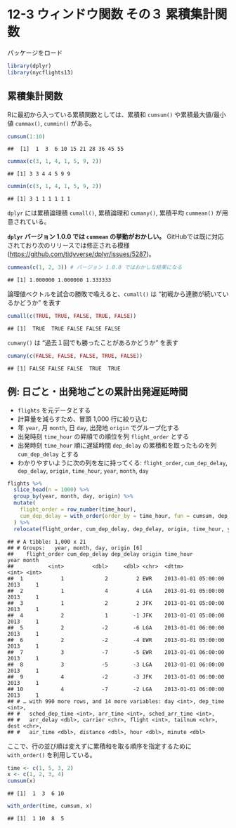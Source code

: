 # 12-3 ウィンドウ関数 その３ 累積集計関数

パッケージをロード

``` r
library(dplyr)
library(nycflights13)
```

## 累積集計関数

Rに最初から入っている累積関数としては、累積和 `cumsum()` や累積最大値/最小値 `cummax()`, `cummin()`
がある。

``` r
cumsum(1:10)
```

    ##  [1]  1  3  6 10 15 21 28 36 45 55

``` r
cummax(c(3, 1, 4, 1, 5, 9, 2))
```

    ## [1] 3 3 4 4 5 9 9

``` r
cummin(c(3, 1, 4, 1, 5, 9, 2))
```

    ## [1] 3 1 1 1 1 1 1

`dplyr` には累積論理積 `cumall()`, 累積論理和 `cumany()`, 累積平均 `cummean()` が用意されている。

**`dplyr` バージョン 1.0.0 では `cummean` の挙動がおかしい。**
GitHubでは既に対応されており次のリリースでは修正される模様
(<https://github.com/tidyverse/dplyr/issues/5287>)。

``` r
cummean(c(1, 2, 3)) # バージョン 1.0.0 ではおかしな結果になる
```

    ## [1] 1.000000 1.000000 1.333333

論理値ベクトルを試合の勝敗で喩えると、`cumall()` は “初戦から連勝が続いているかどうか” を表す

``` r
cumall(c(TRUE, TRUE, FALSE, TRUE, FALSE))
```

    ## [1]  TRUE  TRUE FALSE FALSE FALSE

`cumany()` は “過去１回でも勝ったことがあるかどうか” を表す

``` r
cumany(c(FALSE, FALSE, FALSE, TRUE, FALSE))
```

    ## [1] FALSE FALSE FALSE  TRUE  TRUE

## 例: 日ごと・出発地ごとの累計出発遅延時間

  - `flights` を元データとする
  - 計算量を減らすため、冒頭 1,000 行に絞り込む
  - 年 `year`, 月 `month`, 日 `day`, 出発地 `origin` でグループ化する
  - 出発時刻 `time_hour` の昇順での順位を列 `flight_order` とする
  - 出発時刻 `time_hour` 順に遅延時間 `dep_delay` の累積和を取ったものを列 `cum_dep_delay` とする
  - わかりやすいように次の列を左に持ってくる: `flight_order`, `cum_dep_delay`, `dep_delay`,
    `origin`, `time_hour`, `year`, `month`, `day`

<!-- end list -->

``` r
flights %>% 
  slice_head(n = 1000) %>% 
  group_by(year, month, day, origin) %>% 
  mutate(
    flight_order = row_number(time_hour),
    cum_dep_delay = with_order(order_by = time_hour, fun = cumsum, dep_delay)
  ) %>% 
  relocate(flight_order, cum_dep_delay, dep_delay, origin, time_hour, year, month, day)
```

    ## # A tibble: 1,000 x 21
    ## # Groups:   year, month, day, origin [6]
    ##    flight_order cum_dep_delay dep_delay origin time_hour            year month
    ##           <int>         <dbl>     <dbl> <chr>  <dttm>              <int> <int>
    ##  1            1             2         2 EWR    2013-01-01 05:00:00  2013     1
    ##  2            1             4         4 LGA    2013-01-01 05:00:00  2013     1
    ##  3            1             2         2 JFK    2013-01-01 05:00:00  2013     1
    ##  4            2             1        -1 JFK    2013-01-01 05:00:00  2013     1
    ##  5            2            -2        -6 LGA    2013-01-01 06:00:00  2013     1
    ##  6            2            -2        -4 EWR    2013-01-01 05:00:00  2013     1
    ##  7            3            -7        -5 EWR    2013-01-01 06:00:00  2013     1
    ##  8            3            -5        -3 LGA    2013-01-01 06:00:00  2013     1
    ##  9            4            -2        -3 JFK    2013-01-01 06:00:00  2013     1
    ## 10            4            -7        -2 LGA    2013-01-01 06:00:00  2013     1
    ## # … with 990 more rows, and 14 more variables: day <int>, dep_time <int>,
    ## #   sched_dep_time <int>, arr_time <int>, sched_arr_time <int>,
    ## #   arr_delay <dbl>, carrier <chr>, flight <int>, tailnum <chr>, dest <chr>,
    ## #   air_time <dbl>, distance <dbl>, hour <dbl>, minute <dbl>

ここで、行の並び順は変えずに累積和を取る順序を指定するために `with_order()` を利用している。

``` r
time <- c(1, 5, 3, 2)
x <- c(1, 2, 3, 4)
cumsum(x)
```

    ## [1]  1  3  6 10

``` r
with_order(time, cumsum, x)
```

    ## [1]  1 10  8  5
